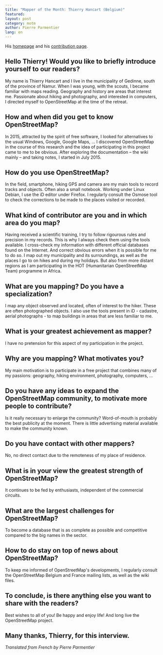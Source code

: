 ```yaml
---
title: "Mapper of the Month: Thierry Hancart (Belgium)"
featured:
layout: post
category: motm
author: Pierre Parmentier
lang: en
---
```


His [homepage](https://www.openstreetmap.org/user/ThierryHancart) and his [contribution page](https://hdyc.neis-one.org/?ThierryHancart).

## Hello Thierry! Would you like to briefly introduce yourself to our readers?
My name is Thierry Hancart and I live in the municipality of Gedinne, south of the province of Namur. When I was young, with the scouts, I became familiar with maps reading. Geography and history are areas that interest me. Passionate about hiking and photography, and interested in computers, I directed myself to OpenStreetMap at the time of the retreat.
## How and when did you get to know OpenStreetMap?

In 2015, attracted by the spirit of free software, I looked for alternatives to the usual Windows, Google, Google Maps, … I discovered OpenStreetMap in the course of this research and the idea of participating in this project came to me to be obvious. After exploring the documentation – the wiki mainly – and taking notes, I started in July 2015.

## How do you use OpenStreetMap?

In the field, smartphone, hiking GPS and camera are my main tools to record tracks and objects. Often also a small notebook. Working under Linux Debian, I use the iD editor under Firefox. I regularly consult the Osmose tool to check the corrections to be made to the places visited or recorded.

## What kind of contributor are you and in which area do you map?

Having received a scientific training, I try to follow rigourous rules and precision in my records. This is why I always check them using the tools available. I cross-check my information with different official databases found on the Internet. And correct obvious errors when it is possible for me to do so. I map out my municipality and its surroundings, as well as the places I go to on hikes and during my holidays. But also from more distant regions as I am participating in the HOT (Humanitarian OpenStreetMap Team) programme in Africa.

## What are you mapping? Do you have a specialization?

I map any object observed and located, often of interest to the hiker. These are often photographed objects. I also use the tools present in iD - cadastre, aerial photographs - to map buildings in areas that are less familiar to me.

## What is your greatest achievement as mapper?

I have no pretension for this aspect of my participation in the project.

## Why are you mapping? What motivates you?

My main motivation is to participate in a free project that combines many of my passions: geography, hiking environment, photography, computers, …

## Do you have any ideas to expand the OpenStreetMap community, to motivate more people to contribute?

Is it really necessary to enlarge the community? Word-of-mouth is probably the best publicity at the moment. There is little advertising material available to make the community known.

## Do you have contact with other mappers?

No, no direct contact due to the remoteness of my place of residence.

## What is in your view the greatest strength of OpenStreetMap?

It continues to be fed by enthusiasts, independent of the commercial circuits.

## What are the largest challenges for OpenStreetMap?

To become a database that is as complete as possible and competitive compared to the big names in the sector.

## How to do stay on top of news about OpenStreetMap?

To keep me informed of OpenStreetMap's developments, I regularly consult the OpenStreetMap Belgium and France mailing lists, as well as the wiki files.

## To conclude, is there anything else you want to share with the readers?

Best wishes to all of you! Be happy and enjoy life! And long live the OpenStreetMap project.

## Many thanks, Thierry, for this interview.

*Translated from French by Pierre Parmentier*
